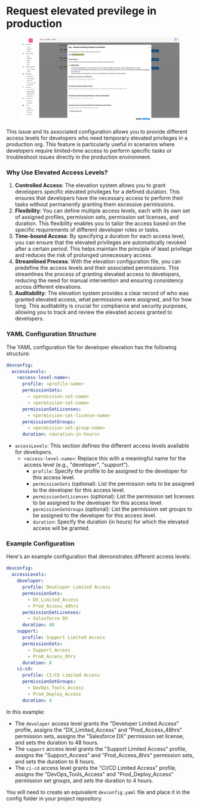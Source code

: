 # Request elevated previlege in production

<figure><img src="../../.gitbook/assets/image (17).png" alt=""><figcaption></figcaption></figure>

This issue and its associated configuration allows you to provide different access levels for developers who need temporary elevated privileges in a production  org. This feature is particularly useful in scenarios where developers require limited-time access to perform specific tasks or troubleshoot issues directly in the production environment.

### Why Use Elevated Access Levels?

1. **Controlled Access**: The elevation system allows you to grant developers specific elevated privileges for a defined duration. This ensures that developers have the necessary access to perform their tasks without permanently granting them excessive permissions.
2. **Flexibility**: You can define multiple access levels, each with its own set of assigned profiles, permission sets, permission set licenses, and duration. This flexibility enables you to tailor the access based on the specific requirements of different developer roles or tasks.
3. **Time-bound Access**: By specifying a duration for each access level, you can ensure that the elevated privileges are automatically revoked after a certain period. This helps maintain the principle of least privilege and reduces the risk of prolonged unnecessary access.
4. **Streamlined Process**: With the elevation configuration file, you can predefine the access levels and their associated permissions. This streamlines the process of granting elevated access to developers, reducing the need for manual intervention and ensuring consistency across different elevations.
5. **Auditability**: The elevation system provides a clear record of who was granted elevated access, what permissions were assigned, and for how long. This auditability is crucial for compliance and security purposes, allowing you to track and review the elevated access granted to developers.

### YAML Configuration Structure

The YAML configuration file for developer elevation has the following structure:

```yaml
devconfig:
  accessLevels:
    <access-level-name>:
      profile: <profile-name>
      permissionSets:
        - <permission-set-name>
        - <permission-set-name>
      permissionSetLicenses:
        - <permission-set-license-name>
      permissionSetGroups:
        - <permission-set-group-name>  
      duration: <duration-in-hours>
```

* `accessLevels`: This section defines the different access levels available for developers.
  * `<access-level-name>`: Replace this with a meaningful name for the access level (e.g., "developer", "support").
    * `profile`: Specify the profile to be assigned to the developer for this access level.
    * `permissionSets` (optional): List the permission sets to be assigned to the developer for this access level.
    * `permissionSetLicenses` (optional): List the permission set licenses to be assigned to the developer for this access level.
    * `permissionSetGroups` (optional): List the permission set groups to be assigned to the developer for this access level.
    * `duration`: Specify the duration (in hours) for which the elevated access will be granted.

### Example Configuration

Here's an example configuration that demonstrates different access levels:

```yaml
devconfig:
  accessLevels:
    developer:
      profile: Developer Limited Access
      permissionSets:
        - DX_Limited_Access
        - Prod_Access_48hrs
      permissionSetLicenses:  
        - Salesforce DX
      duration: 48
    support:
      profile: Support Limited Access
      permissionSets:
        - Support_Access
        - Prod_Access_8hrs 
      duration: 8
    ci-cd:
      profile: CI/CD Limited Access
      permissionSetGroups:
        - DevOps_Tools_Access
        - Prod_Deploy_Access
      duration: 4
```

In this example:

* The `developer` access level grants the "Developer Limited Access" profile, assigns the "DX\_Limited\_Access" and "Prod\_Access\_48hrs" permission sets, assigns the "Salesforce DX" permission set license, and sets the duration to 48 hours.
* The `support` access level grants the "Support Limited Access" profile, assigns the "Support\_Access" and "Prod\_Access\_8hrs" permission sets, and sets the duration to 8 hours.
* The `ci-cd` access level grants the "CI/CD Limited Access" profile, assigns the "DevOps\_Tools\_Access" and "Prod\_Deploy\_Access" permission set groups, and sets the duration to 4 hours.

You will need to create an equivalent `devconfig.yaml` file and place it in the config folder in your project repository.
